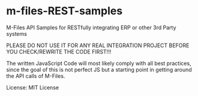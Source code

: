 m-files-REST-samples
==========================

M-Files API Samples for RESTfully integrating ERP or other 3rd Party systems

PLEASE DO NOT USE IT FOR ANY REAL INTEGRATION PROJECT BEFORE YOU CHECK/REWRITE THE CODE FIRST!!!

The written JavaScript Code will most likely comply with all best practices, since the goal of this is not perfect JS but a starting point in getting around the API calls of M-Files.

License: MIT License
